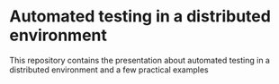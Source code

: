 # Automated testing in a distributed environment
This repository contains the presentation about automated testing in a distributed environment and a few practical examples